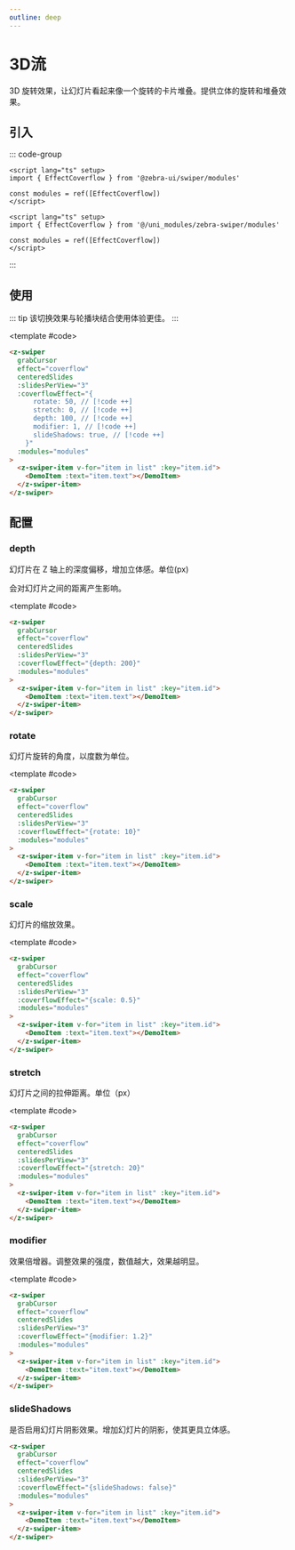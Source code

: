 ```yaml
---
outline: deep
---
```


# 3D流

3D 旋转效果，让幻灯片看起来像一个旋转的卡片堆叠。提供立体的旋转和堆叠效果。

<script setup>
  import {
   ref
  } from 'vue';
  import {
  EffectCoverflow
} from '@zebra-ui/swiper/modules'

  const list = ref(Array.from({
   length: 5
  }).map((item, index) => {

    return {
     text: `Slide ${index + 1}` ,
     id: index + 1
    }

   }
  ))
  const modules = ref([EffectCoverflow])

  const swiperInstance = ref({})

  const onSwiper = (swiper, name)=>{
    swiperInstance.value[name] = swiper;
  }
</script>

## 引入

<!--@include: ./../.vitepress/mixins/modulesTip.md-->

::: code-group

```vue [npm]
<script lang="ts" setup>
import { EffectCoverflow } from '@zebra-ui/swiper/modules'

const modules = ref([EffectCoverflow])
</script>
```

```vue [uni_modules]
<script lang="ts" setup>
import { EffectCoverflow } from '@/uni_modules/zebra-swiper/modules'

const modules = ref([EffectCoverflow])
</script>
```

:::

## 使用

::: tip
该切换效果与轮播块结合使用体验更佳。
:::

<DemoBlock expanded>
<z-swiper grabCursor effect="coverflow" centeredSlides :slidesPerView="3" :coverflowEffect="{
      rotate: 50,
      stretch: 0,
      depth: 100,
      modifier: 1,
      slideShadows: true,
    }" :modules="modules">
  <z-swiper-item v-for="item in list" :key="item.id">
    <DemoItem :text="item.text"></DemoItem>
  </z-swiper-item>
</z-swiper>

<template #code>

```html
<z-swiper
  grabCursor
  effect="coverflow"
  centeredSlides
  :slidesPerView="3"
  :coverflowEffect="{
      rotate: 50, // [!code ++]
      stretch: 0, // [!code ++]
      depth: 100, // [!code ++]
      modifier: 1, // [!code ++]
      slideShadows: true, // [!code ++]
    }"
  :modules="modules"
>
  <z-swiper-item v-for="item in list" :key="item.id">
    <DemoItem :text="item.text"></DemoItem>
  </z-swiper-item>
</z-swiper>
```

  </template>

</DemoBlock>

## 配置

### depth

幻灯片在 Z 轴上的深度偏移，增加立体感。单位(px)

会对幻灯片之间的距离产生影响。

<ComponentInfo type="number" value="100"></ComponentInfo>

<DemoBlock expanded>
<z-swiper grabCursor effect="coverflow" centeredSlides :slidesPerView="3" :coverflowEffect="{depth: 200}" :modules="modules">
  <z-swiper-item v-for="item in list" :key="item.id">
    <DemoItem :text="item.text"></DemoItem>
  </z-swiper-item>
</z-swiper>

<template #code>

```html
<z-swiper
  grabCursor
  effect="coverflow"
  centeredSlides
  :slidesPerView="3"
  :coverflowEffect="{depth: 200}"
  :modules="modules"
>
  <z-swiper-item v-for="item in list" :key="item.id">
    <DemoItem :text="item.text"></DemoItem>
  </z-swiper-item>
</z-swiper>
```

  </template>

</DemoBlock>

### rotate

幻灯片旋转的角度，以度数为单位。

<ComponentInfo type="number" value="50"></ComponentInfo>

<DemoBlock expanded>
<z-swiper grabCursor effect="coverflow" centeredSlides :slidesPerView="3" :coverflowEffect="{rotate: 10}" :modules="modules">
  <z-swiper-item v-for="item in list" :key="item.id">
    <DemoItem :text="item.text"></DemoItem>
  </z-swiper-item>
</z-swiper>

<template #code>

```html
<z-swiper
  grabCursor
  effect="coverflow"
  centeredSlides
  :slidesPerView="3"
  :coverflowEffect="{rotate: 10}"
  :modules="modules"
>
  <z-swiper-item v-for="item in list" :key="item.id">
    <DemoItem :text="item.text"></DemoItem>
  </z-swiper-item>
</z-swiper>
```

  </template>

</DemoBlock>

### scale

幻灯片的缩放效果。

<ComponentInfo type="number" value="1"></ComponentInfo>

<DemoBlock expanded>
<z-swiper grabCursor effect="coverflow" centeredSlides :slidesPerView="3" :coverflowEffect="{scale: 0.5}" :modules="modules">
  <z-swiper-item v-for="item in list" :key="item.id">
    <DemoItem :text="item.text"></DemoItem>
  </z-swiper-item>
</z-swiper>

<template #code>

```html
<z-swiper
  grabCursor
  effect="coverflow"
  centeredSlides
  :slidesPerView="3"
  :coverflowEffect="{scale: 0.5}"
  :modules="modules"
>
  <z-swiper-item v-for="item in list" :key="item.id">
    <DemoItem :text="item.text"></DemoItem>
  </z-swiper-item>
</z-swiper>
```

  </template>

</DemoBlock>

### stretch

幻灯片之间的拉伸距离。单位（px）

<ComponentInfo type="number" value="0"></ComponentInfo>

<DemoBlock expanded>
<z-swiper grabCursor effect="coverflow" centeredSlides :slidesPerView="3" :coverflowEffect="{stretch: 20}" :modules="modules">
  <z-swiper-item v-for="item in list" :key="item.id">
    <DemoItem :text="item.text"></DemoItem>
  </z-swiper-item>
</z-swiper>

<template #code>

```html
<z-swiper
  grabCursor
  effect="coverflow"
  centeredSlides
  :slidesPerView="3"
  :coverflowEffect="{stretch: 20}"
  :modules="modules"
>
  <z-swiper-item v-for="item in list" :key="item.id">
    <DemoItem :text="item.text"></DemoItem>
  </z-swiper-item>
</z-swiper>
```

  </template>

</DemoBlock>

### modifier

效果倍增器。调整效果的强度，数值越大，效果越明显。

<ComponentInfo type="number" value="1"></ComponentInfo>

<DemoBlock expanded>
<z-swiper grabCursor effect="coverflow" centeredSlides :slidesPerView="3" :coverflowEffect="{modifier: 1.2}" :modules="modules">
  <z-swiper-item v-for="item in list" :key="item.id">
    <DemoItem :text="item.text"></DemoItem>
  </z-swiper-item>
</z-swiper>

<template #code>

```html
<z-swiper
  grabCursor
  effect="coverflow"
  centeredSlides
  :slidesPerView="3"
  :coverflowEffect="{modifier: 1.2}"
  :modules="modules"
>
  <z-swiper-item v-for="item in list" :key="item.id">
    <DemoItem :text="item.text"></DemoItem>
  </z-swiper-item>
</z-swiper>
```

  </template>

</DemoBlock>

### slideShadows

<ComponentInfo type="boolean" value="true"></ComponentInfo>

是否启用幻灯片阴影效果。增加幻灯片的阴影，使其更具立体感。

```html
<z-swiper
  grabCursor
  effect="coverflow"
  centeredSlides
  :slidesPerView="3"
  :coverflowEffect="{slideShadows: false}"
  :modules="modules"
>
  <z-swiper-item v-for="item in list" :key="item.id">
    <DemoItem :text="item.text"></DemoItem>
  </z-swiper-item>
</z-swiper>
```
